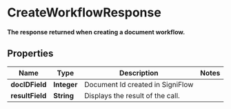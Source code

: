 

# CreateWorkflowResponse

#### The response returned when creating a document workflow.

## Properties

Name | Type | Description | Notes
------------ | ------------- | ------------- | -------------
**docIDField** | **Integer** | Document Id created in SigniFlow | 
**resultField** | **String** | Displays the result of the call. | 




